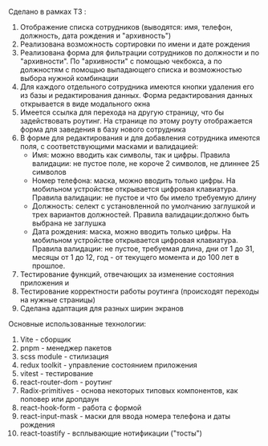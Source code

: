 Сделано в рамках ТЗ :

1. Отображение списка сотрудников (выводятся: имя, телефон, должность, дата рождения и "архивность")
2. Реализована возможность сортировки по имени и дате рождения
3. Реализована форма для фильтрации сотрудников по должности и по "архивности". По "архивности" с помощью чекбокса, а по
   должностям с
   помощью выпадающего списка и возможностью выбора нужной комбинации
4. Для каждого отдельного сотрудника имеются кнопки удаления его из базы и редактирования данных. Форма редактирования
   данных открывается в виде модального окна
5. Имеется ссылка для перехода на другую страницу, что бы задействовать роутинг. На странице по этому роуту отображается
   форма для
   заведения в базу нового сотрудника
6. В форме для редактирования и для добавления сотрудника имеются поля, с соответствующими масками и валидацией:
    + Имя: можно вводить как символы, так и цифры. Правила валидации: не пустое поле, не короче 2 символов, не длиннее
      25 символов
    + Номер телефона: маска, можно вводить только цифры. На мобильном устройстве открывается цифровая клавиатура.
      Правила валидации: не пустое и что бы имело требуемую длину
    + Должность: селект с установленной по умолчанию заглушкой и трех вариантов должностей. Правила валидации:должно
      быть выбрана не заглушка
    + Дата рождения: маска, можно вводить только цифры. На мобильном устройстве открывается цифровая клавиатура. Правила
      валидации: не пустое, требуемая длина, дни от 1 до 31, месяцы от 1 до 12, год - от текущего момента и до 100 лет в
      прошлое.
7. Тестирование функций, отвечающих за изменение состояния приложения и
8. Тестирование корректности работы роутинга (происходят переходы на нужные страницы)
9. Сделана адаптация для разных ширин экранов

Основные использованные технологии:

1. Vite - сборщик
2. pnpm - менеджер пакетов
3. scss module - стилизация
4. redux toolkit - управление состоянием приложения
5. vitest - тестирование
6. react-router-dom - роутинг
7. Radix-primitives - основа некоторых типовых компонентов, как поповер или дропдаун
8. react-hook-form - работа с формой
9. react-input-mask - маски для ввода номера телефона и даты рождения
10. react-toastify - всплывающие нотификации ("тосты")



